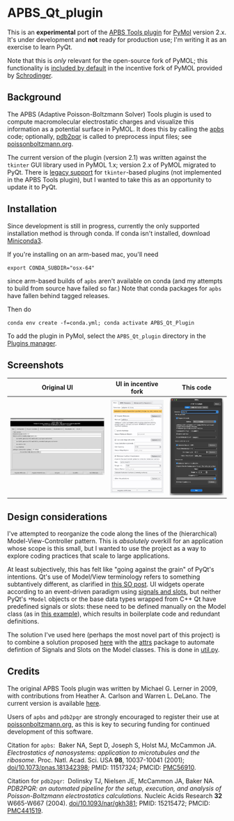 # APBS_Qt_plugin

This is an **experimental** port of the [APBS Tools plugin](https://pymolwiki.org/index.php/Apbsplugin) for [PyMol](https://pymol.org/2/) version 2.x. It's under development and **not** ready for production use; I'm writing it as an exercise to learn PyQt.

Note that this is *only* relevant for the open-source fork of PyMOL; this functionality is [included by default](https://pymolwiki.org/index.php/APBS_Electrostatics_Plugin) in the incentive fork of PyMOL provided by [Schrodinger](https://www.schrodinger.com).

## Background

The APBS (Adaptive Poisson-Boltzmann Solver) Tools plugin is used to compute macromolecular electrostatic charges and visualize this information as a potential surface in PyMOL. It does this by calling the [apbs](https://github.com/Electrostatics/apbs) code; optionally, [pdb2pqr](https://github.com/Electrostatics/pdb2pqr) is called to preprocess input files; see [poissonboltzmann.org](https://www.poissonboltzmann.org).

The current version of the plugin (version 2.1) was written against the `tkinter` GUI library used in PyMOL 1.x; version 2.x of PyMOL migrated to PyQt. There is [legacy support](https://pymolwiki.org/index.php/PluginArchitecture#init_plugin) for `tkinter`-based plugins (not implemented in the APBS Tools plugin), but I wanted to take this as an opportunity to update it to PyQt.

## Installation

Since development is still in progress, currently the only supported installation method is through conda. If conda isn't installed, download [Miniconda3](https://docs.conda.io/en/latest/miniconda.html).

If you're installing on an arm-based mac, you'll need
```
export CONDA_SUBDIR="osx-64"
```
since arm-based builds of `apbs` aren't available on conda (and my attempts to build from source have failed so far.) Note that conda packages for `apbs` have fallen behind tagged releases.

Then do
```
conda env create -f=conda.yml; conda activate APBS_Qt_Plugin
```

To add the plugin in PyMol, select the `APBS_Qt_plugin` directory in the [Plugins manager](https://pymolwiki.org/index.php/Plugin_Manager).

## Screenshots

| Original UI                                                             | UI in incentive fork                                                    | This code                                                               |
|:-----------------------------------------------------------------------:|:-----------------------------------------------------------------------:|:-----------------------------------------------------------------------:|
| [<img src="./doc/img/screen1.jpg"/>](./doc/img/screen1.jpg) | [<img src="./doc/img/screen2.jpg"/>](./doc/img/screen2.jpg) | [<img src="./doc/img/screen3.jpg"/>](./doc/img/screen3.jpg) |

## Design considerations

I've attempted to reorganize the code along the lines of the (hierarchical) Model-View-Controller pattern. This is *absolutely* overkill for an application whose scope is this small, but I wanted to use the project as a way to explore coding practices that scale to large applications.

At least subjectively, this has felt like "going against the grain" of PyQt's intentions. Qt's use of Model/View terminology refers to something subtantively different, as clarified in [this SO post](https://stackoverflow.com/questions/5543198/why-qt-is-misusing-model-view-terminology). UI widgets operate according to an event-driven paradigm using [signals and slots](https://doc.qt.io/qtforpython/overviews/signalsandslots.html), but neither PyQt's `*Model` objects or the base data types wrapped from C++ Qt have predefined signals or slots: these need to be defined manually on the Model class (as in [this example](https://stackoverflow.com/a/26699122)), which results in boilerplate code and redundant definitions.

The solution I've used here (perhaps the most novel part of this project) is to combine a solution proposed [here](https://stackoverflow.com/a/66266877) with the [attrs](https://www.attrs.org/en/stable/) package to automate defintion of Signals and Slots on the Model classes. This is done in [util.py](https://github.com/tsj5/APBS_Qt_plugin/blob/main/APBS_Qt_plugin/util.py).

## Credits

The original APBS Tools plugin was written by Michael G. Lerner in 2009, with contributions from Heather A. Carlson and Warren L. DeLano. The current version is available [here](https://github.com/Pymol-Scripts/Pymol-script-repo/blob/master/plugins/apbsplugin.py).

Users of `apbs` and `pdb2pqr` are strongly encouraged to register their use at [poissonboltzmann.org](https://poissonboltzmann.us11.list-manage.com/subscribe), as this is key to securing funding for continued development of this software.

Citation for `apbs`:
&nbsp;Baker NA, Sept D, Joseph S, Holst MJ, McCammon JA. *Electrostatics of nanosystems: application to microtubules and the ribosome*. Proc. Natl. Acad. Sci. USA **98**, 10037-10041 (2001); [doi/10.1073/pnas.181342398](https://doi.org/10.1073/pnas.181342398); PMID: 11517324; PMCID: [PMC56910](http://www.ncbi.nlm.nih.gov/pmc/articles/pmc56910/).

Citation for `pdb2pqr`:
&nbsp;Dolinsky TJ, Nielsen JE, McCammon JA, Baker NA. *PDB2PQR: an automated pipeline for the setup, execution, and analysis of Poisson-Boltzmann electrostatics calculations.* Nucleic Acids Research **32** W665-W667 (2004). [doi/10.1093/nar/gkh381](10.1093/nar/gkh381); PMID: 15215472; PMCID: [PMC441519](http://www.ncbi.nlm.nih.gov/pmc/articles/pmc441519/).


